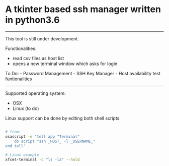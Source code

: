 # A tkinter based ssh manager written in python3.6


______________

This tool is still under development.


Functionalities:


  + read csv files as host list
  + opens a new terminal window which asks for login
  
  To Do:
    - Password Management
    - SSH Key Manager
    - Host availability test funtionalities


______________


Supported operating system:
  
  + OSX
  + Linux (to do)

Linux support can be done by editing both shell scripts.

```bash

# from:
osascript -e 'tell app "Terminal"
    do script "ssh _HOST_ -l _USERNAME_"
end tell'

# Linux example
xfce4-terminal -c "ls -la" --hold

```


